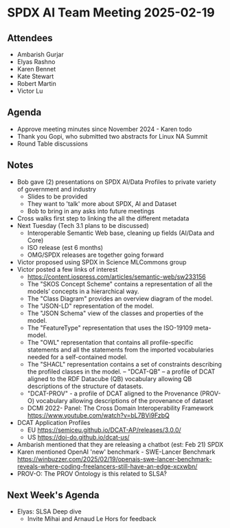 # SPDX AI Team Meeting 2025-02-19

## Attendees

- Ambarish Gurjar
- Elyas Rashno
- Karen Bennet
- Kate Stewart
- Robert Martin
- Victor Lu

## Agenda

- Approve meeting minutes since November 2024 - Karen todo
- Thank you Gopi, who submitted two abstracts for Linux NA Summit
- Round Table discussions

## Notes

- Bob gave (2) presentations on SPDX AI/Data Profiles to private variety of government and industry
  - Slides to be provided
  - They want to 'talk' more about SPDX, AI and Dataset
  - Bob to bring in any asks into future meetings
- Cross walks first step to linking the all the different metadata
- Next Tuesday (Tech 3.1 plans to be discussed)
  - Interoperable Semantic Web base, cleaning up fields (AI/Data and Core)
  - ISO release (est 6 months)
  - OMG/SPDX releases are together going forward
- Victor proposed using SPDX in Science MLCommons group
- Victor posted a few links of interest
  - <https://content.iospress.com/articles/semantic-web/sw233156>
  - The "SKOS Concept Scheme" contains a representation of all the models’ concepts in a hierarchical way.
  - The "Class Diagram" provides an overview diagram of the model.
  - The "JSON-LD" representation of the model.
  - The "JSON Schema" view of the classes and properties of the model.
  - The "FeatureType" representation that uses the ISO-19109 meta-model.
  - The "OWL" representation that contains all profile-specific statements and all the statements from the imported vocabularies needed for a self-contained model.
  - The "SHACL" representation contains a set of constraints describing the profiled classes in the model.
  – "DCAT-QB" – a profile of DCAT aligned to the RDF Datacube (QB) vocabulary allowing QB descriptions of the structure of datasets.
  - "DCAT-PROV" - a profile of DCAT aligned to the Provenance (PROV-O) vocabulary allowing descriptions of the provenance of dataset
  - DCMI 2022- Panel: The Cross Domain Interoperability Framework
    <https://www.youtube.com/watch?v=bL7BVi9FzbQ>
- DCAT Application Profiles
  - EU <https://semiceu.github.io/DCAT-AP/releases/3.0.0/>
  - US <https://doi-do.github.io/dcat-us/>
- Ambarish mentioned that they are releasing a chatbot (est: Feb 21) SPDX
- Karen mentioned OpenAI 'new' benchmark - SWE-Lancer Benchmark
  <https://winbuzzer.com/2025/02/19/openais-swe-lancer-benchmark-reveals-where-coding-freelancers-still-have-an-edge-xcxwbn/>
- PROV-O: The PROV Ontology is this related to SLSA?

## Next Week's Agenda

- Elyas: SLSA Deep dive
  - Invite Mihai and Arnaud Le Hors for feedback

